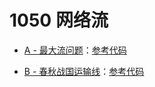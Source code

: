 # 1050 网络流

- [A - 最大流问题](question/A%20-%20最大流问题.md)：[参考代码](solution/1050%20A.cpp)

- [B - 春秋战国运输线](question/B%20-%20春秋战国运输线.md)：[参考代码](solution/1050%20B.cpp)

<!-- - [C - 最小割点](question/C%20-%20最小割点.md)：[参考代码] -->